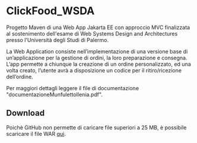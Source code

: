 # ClickFood_WSDA
Progetto Maven di una Web App Jakarta EE con approccio MVC finalizzata al sostenimento dell'esame di Web Systems Design and Architectures presso l'Università degli Studi di Palermo. 

La Web Application consiste nell’implementazione di una versione base di un’applicazione per la gestione di ordini, la loro preparazione e consegna. L’app permette a chiunque la creazione di un ordine personalizzato, ed una volta creato, l’utente avrà a disposizione un codice per il ritiro/ricezione dell’ordine.

Per maggiori dettagli leggere il file di documentazione "documentazioneMunfulettoIlenia.pdf".

## Download 
Poichè GitHub non permette di caricare file superiori a 25 MB, è possibile scaricare il file WAR [qui](https://unipa-my.sharepoint.com/:u:/g/personal/ilenia_munfuletto_you_unipa_it/EcrXidEOcahCpw6kD20yqWQBbW3je_Hy2BjBu8ZKK-aPrQ?e=TNe1hn).
